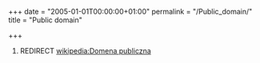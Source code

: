 +++
date = "2005-01-01T00:00:00+01:00"
permalink = "/Public_domain/"
title = "Public domain"

+++

1.  REDIRECT [wikipedia:Domena publiczna](/atopedia/wikipedia:Domena_publiczna "wikilink")
